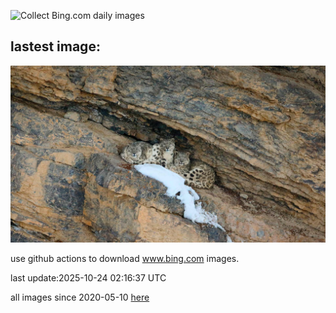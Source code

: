 ![Collect Bing.com daily images](https://github.com/counter2015/bing-daily-images/workflows/Collect%20Bing.com%20daily%20images/badge.svg)
## lastest image:
![](images/img.jpg)

use github actions to download www.bing.com images.

last update:2025-10-24 02:16:37 UTC

all images since 2020-05-10 [here](https://github.com/counter2015/bing-daily-images/tree/master/images) 
